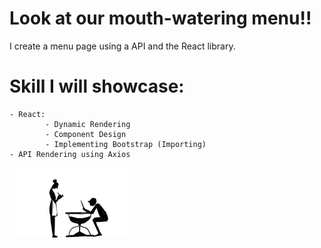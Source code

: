 # Look at our mouth-watering menu!! 

I create a menu page using a API and the React library.

# Skill I will showcase:

    - React:
            - Dynamic Rendering 
            - Component Design 
            - Implementing Bootstrap (Importing)
    - API Rendering using Axios 

  ![](./img/guyOrderOffMenu.webp)

